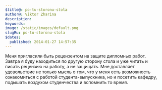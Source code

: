 ```yaml
---
$title@: po-tu-storonu-stola
author@: Viktor Zharina
description: 
keywords: 
image: /static/images/default.png
slugRu: po-tu-storonu-stola
$dates:
  published: 2014-01-27 14:57:35
---
```

Меня пригласили быть рецензентом на защите дипломных работ. Завтра я буду находиться по другую сторону стола и уже читать и писать рецензию на работу, а не защищать. Мне доставляет удовольствие не только мысль о том, что у меня есть возможность ознакомиться с работой студента-выпускника, но и посетить кафедру, подышать воздухом студенчества и вспомнить то время.